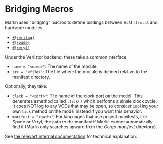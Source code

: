 # Bridging Macros

Marlin uses "bridging" macros to define bindings between Rust `struct`s and hardware modules:

- [`#[verilog]`](https://docs.rs/marlin/latest/marlin/verilog/prelude/attr.verilog.html)
- [`#[spade]`](https://docs.rs/marlin/latest/marlin/spade/prelude/attr.spade.html)
- [`#[veryl]`](https://docs.rs/marlin/latest/marlin/veryl/prelude/attr.veryl.html)

Under the Verilator backend, these take a common interface:

- `name = "<name>"`: The name of the module.
- `src = "<file>"`: The file where the module is defined relative to the manifest directory.

Optionally, they take:

- `clock = "<port>"`: The name of the clock port on the model. This generates a method called `.tick()` which performs a single clock cycle. It does NOT log to any VCDs that may be open, so consider `impl`ing your own `tick` method on the model instead if you want this behavior.
- `manifest = "<path>"`: For languages that use project manifests, like Spade or Veryl, the path to the manifest if Marlin cannot automatically find it (Marlin only searches upward from the _Cargo manifest_ directory).

See [the relevant internal documentation](../internal/how-it-works.md) for technical explanation.
